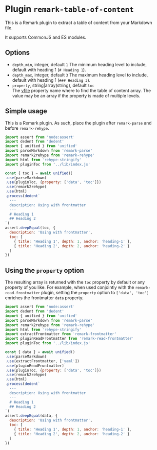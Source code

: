 
# Plugin `remark-table-of-content`

This is a Remark plugin to extract a table of content from your Markdown file.

It supports CommonJS and ES modules.

## Options

* `depth_min`, integer, default `1`
  The minimum heading level to include, default with heading 1 (`# Heading 1`).
* `depth_max`, integer, default `3`
  The maximum heading level to include, default with heading 1 (`### Heading 3`).
* `property`, string|array(string), default `toc`   
  The [vfile](https://github.com/vfile/vfile) property name where to find the table of content array. The value may be an array if the property is made of multiple levels.

## Simple usage

This is a Remark plugin. As such, place the plugin after `remark-parse` and before `remark-rehype`.

```js
import assert from 'node:assert'
import dedent from 'dedent'
import { unified } from 'unified'
import parseMarkdown from 'remark-parse'
import remark2rehype from 'remark-rehype'
import html from 'rehype-stringify'
import pluginToc from '../lib/index.js'

const { toc } = await unified()
.use(parseMarkdown)
.use(pluginToc, {property: ['data', 'toc']})
.use(remark2rehype)
.use(html)
.process(dedent`
  ---
  description: Using with frontmatter
  ---
  # Heading 1
  ## Heading 2
`)
assert.deepEqual(toc, {
  description: 'Using with frontmatter',
  toc: [
    { title: 'Heading 1', depth: 1, anchor: 'heading-1' },
    { title: 'Heading 2', depth: 2, anchor: 'heading-2' }
  ]
})
```

## Using the `property` option

The resulting array is returned with the `toc` property by default or any property of you like. For example, when used conjointly with the `remark-read-frontmatter` plugin, setting the `property` option to `['data', 'toc']` enriches the frontmatter `data` property.


```js
import assert from 'node:assert'
import dedent from 'dedent'
import { unified } from 'unified'
import parseMarkdown from 'remark-parse'
import remark2rehype from 'remark-rehype'
import html from 'rehype-stringify'
import extractFrontmatter from 'remark-frontmatter'
import pluginReadFrontmatter from 'remark-read-frontmatter'
import pluginToc from '../lib/index.js'

const { data } = await unified()
.use(parseMarkdown)
.use(extractFrontmatter, ['yaml'])
.use(pluginReadFrontmatter)
.use(pluginToc, {property: ['data', 'toc']})
.use(remark2rehype)
.use(html)
.process(dedent`
  ---
  description: Using with frontmatter
  ---
  # Heading 1
  ## Heading 2
`)
assert.deepEqual(data, {
  description: 'Using with frontmatter',
  toc: [
    { title: 'Heading 1', depth: 1, anchor: 'heading-1' },
    { title: 'Heading 2', depth: 2, anchor: 'heading-2' }
  ]
})
```
